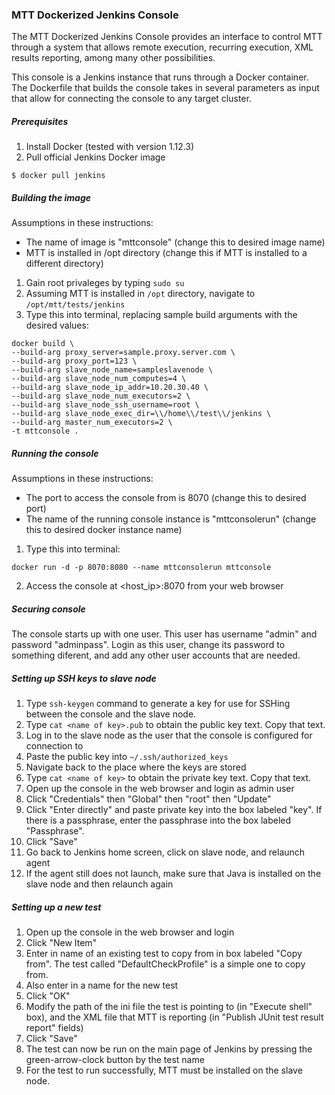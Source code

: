 ### MTT Dockerized Jenkins Console

The MTT Dockerized Jenkins Console provides an interface to control MTT through a system that allows remote execution, recurring execution, XML results reporting, among many other possibilities.

This console is a Jenkins instance that runs through a Docker container. The Dockerfile that builds the console takes in several parameters as input that allow for connecting the console to any target cluster.

##### Prerequisites

1. Install Docker (tested with version 1.12.3)
2. Pull official Jenkins Docker image
```
$ docker pull jenkins
``` 

##### Building the image

Assumptions in these instructions:
* The name of image is "mttconsole" (change this to desired image name)
* MTT is installed in /opt directory (change this if MTT is installed to a different directory)

1. Gain root privaleges by typing `sudo su`
2. Assuming MTT is installed in `/opt` directory, navigate to `/opt/mtt/tests/jenkins`
3. Type this into terminal, replacing sample build arguments with the desired values:
```
docker build \
--build-arg proxy_server=sample.proxy.server.com \
--build-arg proxy_port=123 \
--build-arg slave_node_name=sampleslavenode \
--build-arg slave_node_num_computes=4 \
--build-arg slave_node_ip_addr=10.20.30.40 \
--build-arg slave_node_num_executors=2 \
--build-arg slave_node_ssh_username=root \
--build-arg slave_node_exec_dir=\\/home\\/test\\/jenkins \
--build-arg master_num_executors=2 \
-t mttconsole .
```

##### Running the console

Assumptions in these instructions:
* The port to access the console from is 8070 (change this to desired port)
* The name of the running console instance is "mttconsolerun" (change this to desired docker instance name)

1. Type this into terminal:
```
docker run -d -p 8070:8080 --name mttconsolerun mttconsole
```
2. Access the console at <host_ip>:8070 from your web browser

##### Securing console

The console starts up with one user. This user has username "admin" and password "adminpass". Login as this user, change its password to something diferent, and add any other user accounts that are needed.

##### Setting up SSH keys to slave node

1. Type `ssh-keygen` command to generate a key for use for SSHing between the console and the slave node.
2. Type `cat <name of key>.pub` to obtain the public key text. Copy that text.
3. Log in to the slave node as the user that the console is configured for connection to
4. Paste the public key into `~/.ssh/authorized_keys`
5. Navigate back to the place where the keys are stored
6. Type `cat <name of key>` to obtain the private key text. Copy that text.
7. Open up the console in the web browser and login as admin user
8. Click "Credentials" then "Global" then "root" then "Update"
9. Click "Enter directly" and paste private key into the box labeled "key". If there is a passphrase, enter the passphrase into the box labeled "Passphrase".
10. Click "Save"
11. Go back to Jenkins home screen, click on slave node, and relaunch agent
12. If the agent still does not launch, make sure that Java is installed on the slave node and then relaunch again

##### Setting up a new test

1. Open up the console in the web browser and login
2. Click "New Item"
3. Enter in name of an existing test to copy from in box labeled "Copy from". The test called "DefaultCheckProfile" is a simple one to copy from.
4. Also enter in a name for the new test
5. Click "OK"
6. Modify the path of the ini file the test is pointing to (in "Execute shell" box), and the XML file that MTT is reporting (in "Publish JUnit test result report" fields)
7. Click "Save"
8. The test can now be run on the main page of Jenkins by pressing the green-arrow-clock button by the test name
9. For the test to run successfully, MTT must be installed on the slave node.
